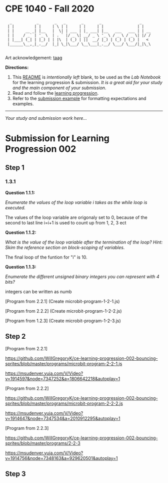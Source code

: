 # CPE 1040 - Fall 2020
```
  _           _       _   _       _       _                 _    
 | |         | |     | \ | |     | |     | |               | |   
 | |     __ _| |__   |  \| | ___ | |_ ___| |__   ___   ___ | | __
 | |    / _` | '_ \  | . ` |/ _ \| __/ _ \ '_ \ / _ \ / _ \| |/ /
 | |___| (_| | |_) | | |\  | (_) | ||  __/ |_) | (_) | (_) |   < 
 |______\__,_|_.__/  |_| \_|\___/ \__\___|_.__/ \___/ \___/|_|\_\
                                                                                                                      
```
Art acknowledgement: [taag](http://patorjk.com/software/taag/)

**Directions:** 
1. This [README](README.md) is _intentionally left_ blank, to be used as the _Lab Notebook_ for the learning progression & submission. _It is a great aid for your study and the main component of your submission._
2. Read and follow the [learning progression](learning-progression.md).
3. Refer to the [submission example](submission-example.md) for formatting expectations and examples. 
---

_Your study and submission work here..._
# Submission for Learning Progression 002

## Step 1

### 1.3.1

**Question 1.1.1:**

   *Enumerate the values of the loop variable i takes as the while loop is executed.*
   
   The values of the loop variable are origonaly set to 0, because of the second to last line i=i+1 is used to count up from 1, 2, 3 ect
    
**Question 1.1.2:**    
  
  *What is the value of the loop variable after the termination of the loop? Hint: Skim the reference section on block-scoping of variables.*
  
  The final loop of the funtion for "i" is 10.
  
**Question 1.1.3:**

  *Enumerate the different unsigned binary integers you can represent with 4 bits?*
  
  integers can be written as numb
  
  [Program from 2.2.1] (Create microbit-program-1-2-1.js)
  
  
  [Program from 2.2.2] (Create microbit-program-1-2-2.js)
  
  
  [Program from 1.2.3] (Create microbit-program-1-2-3.js)
  
## Step 2
  
  [Program from 2.2.1] 
  
  https://github.com/WillGregoryK/ce-learning-progression-002-bouncing-sprites/blob/master/programs/microbit-program-2-2-1.js
 
  https://msudenver.yuja.com/V/Video?v=1914597&node=7347252&a=1806642218&autoplay=1
  
  [Program from 2.2.2]

  https://github.com/WillGregoryK/ce-learning-progression-002-bouncing-sprites/blob/master/programs/microbit-program-2-2-2.js

  https://msudenver.yuja.com/V/Video?v=1914647&node=7347534&a=2010912295&autoplay=1
  
  [Program from 2.2.3] 
  
  https://github.com/WillGregoryK/ce-learning-progression-002-bouncing-sprites/blob/master/programs/2-2-3
  
  https://msudenver.yuja.com/V/Video?v=1914756&node=7348163&a=929620501&autoplay=1
  
 ## Step 3
  
  
    
  

